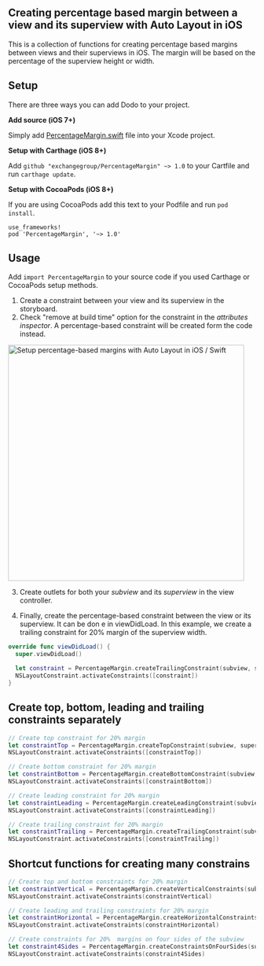 ## Creating percentage based margin between a view and its superview with Auto Layout in iOS

This is a collection of functions for creating percentage based margins between views and their superviews in iOS. The margin will be based on the percentage of the superview height or width.


## Setup

There are three ways you can add Dodo to your project.

**Add source (iOS 7+)**

Simply add [PercentageMargin.swift](https://github.com/exchangegroup/PercentageMargin/blob/master/PercentageMargin/PercentageMargin.swift) file into your Xcode project.

**Setup with Carthage (iOS 8+)**

Add `github "exchangegroup/PercentageMargin" ~> 1.0` to your Cartfile and run `carthage update`.

**Setup with CocoaPods (iOS 8+)**

If you are using CocoaPods add this text to your Podfile and run `pod install`.

    use_frameworks!
    pod 'PercentageMargin', '~> 1.0'


## Usage

Add `import PercentageMargin` to your source code if you used Carthage or CocoaPods setup methods.

1) Create a constraint between your view and its superview in the storyboard.
2) Check "remove at build time" option for the constraint in the *attributes inspector*. A percentage-based constraint will be created form the code instead.

<img src='https://raw.githubusercontent.com/exchangegroup/PercentageMargin/master/Graphics/setup_layout_constraint.png' width='480' alt='Setup percentage-based margins with Auto Layout in iOS / Swift'>

3) Create outlets for both your *subview* and its *superview* in the view controller.

4) Finally, create the percentage-based constraint between the view or its superview. It can be don e in viewDidLoad. In this example, we create a trailing constraint for 20% margin of the superview width.

```Swift
override func viewDidLoad() {
  super.viewDidLoad()

  let constraint = PercentageMargin.createTrailingConstraint(subview, superview: superview, marginPercentage: 20)
  NSLayoutConstraint.activateConstraints([constraint])
}
```


## Create top, bottom, leading and trailing constraints separately

```Swift
// Create top constraint for 20% margin
let constraintTop = PercentageMargin.createTopConstraint(subview, superview: superview, marginPercentage: 20)
NSLayoutConstraint.activateConstraints([constraintTop])

// Create bottom constraint for 20% margin
let constraintBottom = PercentageMargin.createBottomConstraint(subview, superview: superview, marginPercentage: 20)
NSLayoutConstraint.activateConstraints([constraintBottom])

// Create leading constraint for 20% margin
let constraintLeading = PercentageMargin.createLeadingConstraint(subview, superview: superview, marginPercentage: 20)
NSLayoutConstraint.activateConstraints([constraintLeading])

// Create trailing constraint for 20% margin
let constraintTrailing = PercentageMargin.createTrailingConstraint(subview, superview: superview, marginPercentage: 20)
NSLayoutConstraint.activateConstraints([constraintTrailing])
```

## Shortcut functions for creating many constrains

```Swift
// Create top and bottom constraints for 20% margin
let constraintVertical = PercentageMargin.createVerticalConstraints(subview, superview: superview, marginPercentage: 20)
NSLayoutConstraint.activateConstraints(constraintVertical)

// Create leading and trailing constraints for 20% margin
let constraintHorizontal = PercentageMargin.createHorizontalConstraints(subview, superview: superview, marginPercentage: 20)
NSLayoutConstraint.activateConstraints(constraintHorizontal)

// Create constraints for 20%  margins on four sides of the subview
let constraint4Sides = PercentageMargin.createConstraintsOnFourSides(subview, superview: superview, marginPercentage: 20)
NSLayoutConstraint.activateConstraints(constraint4Sides)
```